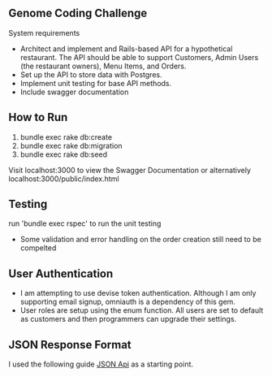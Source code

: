 ## Genome Coding Challenge

System requirements
- Architect and implement and Rails-based API for a hypothetical restaurant. The API should be able to support Customers, Admin Users (the restaurant owners), Menu Items, and Orders.
- Set up the API to store data with Postgres.
- Implement unit testing for base API methods.
- Include swagger documentation

##  How to Run

1. bundle exec rake db:create
2. bundle exec rake db:migration
3. bundle exec rake db:seed

Visit localhost:3000 to view the Swagger Documentation or alternatively localhost:3000/public/index.html

## Testing

run 'bundle exec rspec' to run the unit testing
- Some validation and error handling on the order creation still need to be compelted

## User Authentication

- I am attempting to use devise token authentication. Although I am only supporting email signup, omniauth is a dependency of this gem.
- User roles are setup using the enum function. All users are set to default as customers and then programmers can upgrade their settings.

## JSON Response Format

I used the following guide [JSON Api](http://jsonapi.org/format/) as a starting point.

